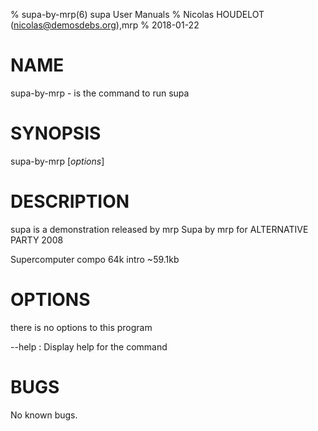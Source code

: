 % supa-by-mrp(6) supa User Manuals
% Nicolas HOUDELOT (nicolas@demosdebs.org),mrp
% 2018-01-22

# NAME
supa-by-mrp - is the command to run supa 

# SYNOPSIS
supa-by-mrp [*options*]

# DESCRIPTION
supa  is a demonstration released by mrp
Supa 
by mrp
for ALTERNATIVE PARTY 2008

Supercomputer compo 
64k intro
~59.1kb

# OPTIONS
there is no options to this program

\--help
:   Display help for the command

# BUGS
No known bugs.
